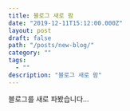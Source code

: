 ```yaml
---
title: 블로그 새로 팜
date: "2019-12-11T15:12:00.000Z"
layout: post
draft: false
path: "/posts/new-blog/"
category: ""
tags:
  - ""
description: "블로그 새로 팜"
---
```


블로그를 새로 파봤습니다...
